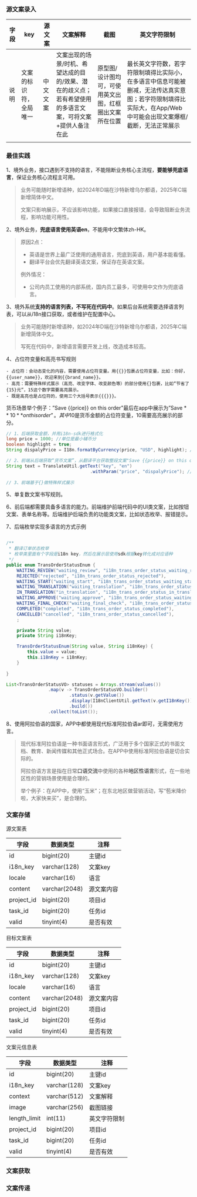 ### 源文案录入

| 字段 | key | 源文案 | 文案解释 | 截图 | 英文字符限制 |
| --- | --- | --- | --- | --- | --- |
| 说明 | 文案的标识符，全局唯一 | 中文文案 | 文案出现的场景/时机、希望达成的目的/效果、潜在的歧义点；若有希望使用的多语言文案，可将文案+提供人备注在此 | 原型图/设计图均可，可使用英文出图，红框圈出文案所在位置 | 最长英文字符数，若字符限制填得比实际小，在多语言中信息可能被删减，无法传达真实意图；若字符限制填得比实际大，在App/Web中可能会出现文案爆框/截断，无法正常展示 |
|  |  |  |  |  |  |

### 最佳实践

1、境外业务，接口遇到不支持的语言，不能阻断业务核心主流程，**要能够兜底语言**，保证业务核心流程主可用。

> 业务可能随时新增语种，如2024年D端在沙特新增乌尔都语，2025年C端新增简体中文。
> 
> 
> 文案只影响展示，不应该影响功能，如果接口直接报错，会导致阻断业务流程，影响功能可用性。
> 

2、境外业务，**兜底语言使用英语en**，不能用中文繁体zh-HK。

> 原因2点：
> 
> - 英语是世界上最广泛使用的通用语言，兜底到英语，用户基本能看懂。
> - 翻译平台会优先翻译英语文案，保证存在英语文案。
> 
> 例外情况：
> 
> - 公司内员工使用的内部系统，国内员工最多，可使用中文作为兜底语言。

3、境外系统**支持的语言列表，不写死在代码中**。如果后台系统需要选择语言列表，可以从i18n接口获取，或者维护在配置中心。

> 业务可能随时新增语种，如2024年D端在沙特新增乌尔都语，2025年C端新增简体中文。
> 
> 
> 写死在代码中，新增语言需要开发上线，改造成本较高。
>

4、占位符变量和高亮书写规则
```
- 占位符：会动态变化的内容，需要使用占位符变量。用{{}}包裹占位符变量，比如：你好，{{user_name}}，欢迎来到{{brand_name}}。
- 高亮：需要特殊样式展示（高亮、改变字体、改变颜色等）的部分使用{}包裹，比如“节省了{15}元”，15这个数字需要高亮展示。
- 既是高亮也是占位符的，使用三个大括号表示{{{}}}。

```

货币场景举个例子：”Save {{price}} on this order”最后在app中展示为”Save $**10** on this order”。其中$10是货币金额的占位符变量，10需要高亮展示的部分。

```java
// 1、后端获取金额，并用i18n-sdk进行格式化
long price = 1000; //单位是最小辅币分
boolean highlight = true;
String dispalyPrice = I18n.formatByCurrency(price, "USD", highlight); // ${10}

// 2、前端从后端获取“货币文案”，从翻译平台获取整段文案"Save {{price}} on this order"，并进行替换
String text = TranslateUtil.getText("key", "en")
								.withParam("price", "dispalyPrice"); //Save ${**10}** on this order
								
// 3、前端基于{}做特殊样式展示

```

5、单复数文案书写规则。

6、前后端都需要具备多语言的能力。前端维护前端代码中的UI类文案，比如按钮文案、表单名称等。后端维护后端负责的功能类文案，比如状态枚举、报错提示。

7、后端枚举实现多语言的方式示例

```java

/**
 * 翻译订单状态枚举
 * 枚举类里面有个字段是i18n key，然后在展示层使用sdk根据key转化成对应语种
 */
public enum TransOrderStatusEnum {
    WAITING_REVIEW("waiting_review", "i18n_trans_order_status_waiting_review"),
    REJECTED("rejected", "i18n_trans_order_status_rejected"),
    WAITING_START("waiting_start", "i18n_trans_order_status_waiting_start"),
    WAITING_TRANSLATION("waiting_translation", "i18n_trans_order_status_waiting_translation"),
    IN_TRANSLATION("in_translation", "i18n_trans_order_status_in_translation"),
    WAITING_APPROVE("waiting_approve", "i18n_trans_order_status_waiting_approve"),
    WAITING_FINAL_CHECK("waiting_final_check", "i18n_trans_order_status_waiting_final_check"),
    COMPLETED("completed", "i18n_trans_order_status_completed"),
    CANCELLED("cancelled", "i18n_trans_order_status_cancelled"),
    ;

    private String value;
    private String i18nKey;

    TransOrderStatusEnum(String value, String i18nKey) {
        this.value = value;
        this.i18nKey = i18nKey;
    }
    
}

List<TransOrderStatusVO> statuses = Arrays.stream(values())
                .map(v -> TransOrderStatusVO.builder()
                        .status(v.getValue())
                        .display(I18nClientUtil.getText(v.getI18nKey()))
                        .build())
                .collect(toList());
```

8、使用阿拉伯语的国家，APP中都使用现代标准阿拉伯语ar即可，无需使用方言。

> 现代标准阿拉伯语是一种书面语言形式，广泛用于多个国家正式的书面文档、教育、新闻传媒和其他正式场合。在APP中使用标准阿拉伯语是切合实际的。
> 
> 
> 阿拉伯语方言是指在日常**口语交流**中使用的各种**地区性语言**形式，在一些地区性的营销场景使用是合理的。
> 
> 举个例子：在APP中，使用“玉米”；在东北地区做营销活动，写“苞米降价啦，大家快来买”，是合理的。
> 

### 文案存储

源文案表

| 字段 | 数据类型 | 注释 |
| --- | --- | --- |
| id | bigint(20) | 主键id |
| i18n_key | varchar(128) | 文案key |
| locale | varchar(16) | 语言 |
| content | varchar(2048) | 源文案内容 |
| project_id | bigint(20) | 项目id |
| task_id | bigint(20) | 任务id |
| valid | tinyint(4) | 是否有效 |

目标文案表

| 字段 | 数据类型 | 注释 |
| --- | --- | --- |
| id | bigint(20) | 主键id |
| i18n_key | varchar(128) | 文案key |
| locale | varchar(16) | 语言 |
| content | varchar(2048) | 源文案内容 |
| project_id | bigint(20) | 项目id |
| task_id | bigint(20) | 任务id |
| valid | tinyint(4) | 是否有效 |

文案元信息表

| 字段 | 数据类型 | 注释 |
| --- | --- | --- |
| id | bigint(20) | 主键id |
| i18n_key | varchar(128) | 文案key |
| context | varchar(512) | 文案解释 |
| image | varchar(256) | 截图链接 |
| length_limit | int(11) | 英文字符限制 |
| project_id | bigint(20) | 项目id |
| task_id | bigint(20) | 任务id |
| valid | tinyint(4) | 是否有效 |

### 文案获取

### 文案传递

